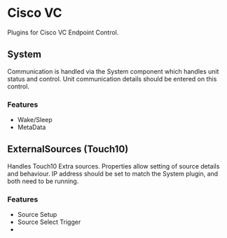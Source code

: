 # Cisco VC

Plugins for Cisco VC Endpoint Control.

## System

Communication is handled via the System component which handles unit status and control. Unit communication details should be entered on this control.

### Features

- Wake/Sleep
- MetaData

## ExternalSources (Touch10)

Handles Touch10 Extra sources. Properties allow setting of source details and behaviour. IP address should be set to match the System plugin, and both need to be running.

### Features

- Source Setup
- Source Select Trigger
- 
